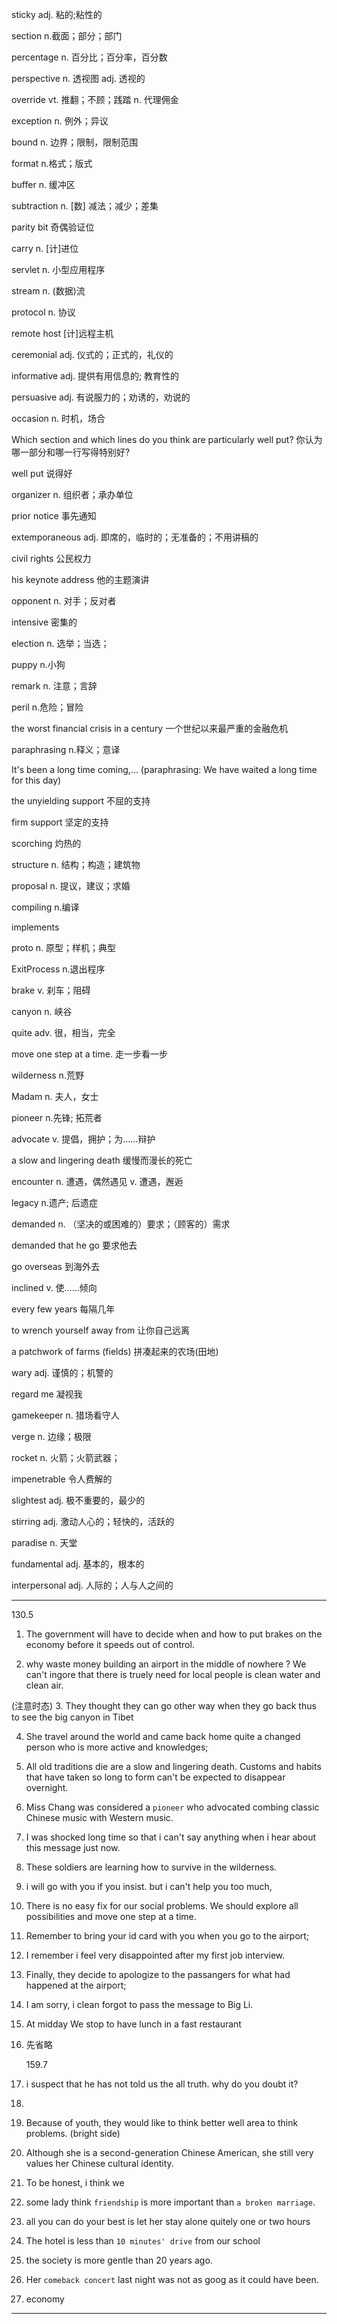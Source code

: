 sticky adj. 粘的;粘性的

section n.截面；部分；部门

percentage n. 百分比；百分率，百分数

perspective n. 透视图 adj. 透视的

override vt. 推翻；不顾；践踏 n. 代理佣金

exception n. 例外；异议

bound n. 边界；限制，限制范围

format n.格式；版式

buffer n. 缓冲区

subtraction n. [数] 减法；减少；差集

parity bit 奇偶验证位

carry n. [计]进位

servlet n. 小型应用程序

stream n. (数据)流

protocol n. 协议

remote host [计]远程主机

ceremonial adj. 仪式的；正式的，礼仪的

informative adj. 提供有用信息的; 教育性的

persuasive adj. 有说服力的；劝诱的，劝说的

occasion n. 时机，场合

Which section and which lines do you think are particularly well put? 你认为哪一部分和哪一行写得特别好?

well put 说得好

organizer n. 组织者；承办单位

prior notice 事先通知

extemporaneous adj. 即席的，临时的；无准备的；不用讲稿的

civil rights 公民权力

his keynote address 他的主题演讲

opponent n. 对手；反对者

intensive 密集的

election n. 选举；当选；

puppy n.小狗

remark n. 注意；言辞

peril n.危险；冒险

the worst financial crisis in a century 一个世纪以来最严重的金融危机

paraphrasing n.释义；意译

It's been a long time coming,...
(paraphrasing: We have waited a long time for this day)

the unyielding support 不屈的支持

firm support 坚定的支持

scorching 灼热的

structure n. 结构；构造；建筑物

proposal n. 提议，建议；求婚

compiling n.编译

implements

proto n. 原型；样机；典型

ExitProcess n.退出程序

brake v. 刹车；阻碍

canyon n. 峡谷

quite adv. 很，相当，完全

move one step at a time. 走一步看一步

wilderness n.荒野

Madam n. 夫人，女士

pioneer n.先锋; 拓荒者

advocate v. 提倡，拥护；为……辩护

a slow and lingering death 缓慢而漫长的死亡

encounter n. 遭遇，偶然遇见 v. 遭遇，邂逅

legacy n.遗产; 后遗症

demanded n. （坚决的或困难的）要求；（顾客的）需求

demanded that he go 要求他去

go overseas 到海外去

inclined v. 使……倾向

every few years 每隔几年

to wrench yourself away from 让你自己远离

a patchwork of farms (fields) 拼凑起来的农场(田地)

wary adj. 谨慎的；机警的

regard me 凝视我

gamekeeper n. 猎场看守人

verge n. 边缘；极限

rocket n. 火箭；火箭武器；

impenetrable 令人费解的

slightest adj. 极不重要的，最少的

stirring adj. 激动人心的；轻快的，活跃的

paradise n. 天堂

fundamental adj. 基本的，根本的

interpersonal adj. 人际的；人与人之间的

---

130.5

1. The government will have to decide when and how to put brakes on the economy before it speeds out of control.

2. why waste money building an airport in the middle of nowhere ? We can't ingore that there is truely need for local people is clean water and clean air.

(注意时态) 3. They thought they can go other way when they go back thus to see the big canyon in Tibet

4. She travel around the world and came back home quite a changed person who is more active and knowledges;

5. All old traditions die are a slow and lingering death. Customs and habits that have taken so long to form can't be expected to disappear overnight.

6. Miss Chang was considered a `pioneer` who advocated combing classic Chinese music with Western music.

7. I was shocked long time so that i can't say anything when i hear about this message just now.

8. These soldiers are learning how to survive in the wilderness.

9. i will go with you if you insist. but i can't help you too much,

10. There is no easy fix for our social problems. We should explore all possibilities and move one step at a time.
11. Remember to bring your id card with you when you go to the airport;

12. I remember i feel very disappointed after my first job interview.

13. Finally, they decide to apologize to the passangers for what had happened at the airport;

14. I am sorry, i clean forgot to pass the message to Big Li.

15. At midday We stop to have lunch in a fast restaurant

16. 先省略

    159.7

17. i suspect that he has not told us the all truth. why do you doubt it?
18.
19. Because of youth, they would like to think better well area to think problems. (bright side)
20. Although she is a second-generation Chinese American, she still very values her Chinese cultural identity.

21. To be honest, i think we

22. some lady think `friendship` is more important than `a broken marriage`.

23. all you can do your best is let her stay alone quitely one or two hours

24. The hotel is less than `10 minutes' drive` from our school

25. the society is more gentle than 20 years ago.

26. Her `comeback concert` last night was not as goog as it could have been.

27. economy

---
